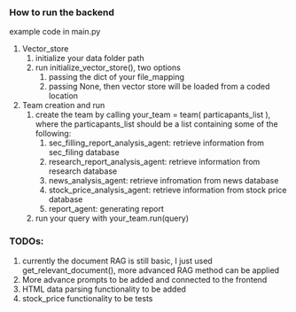 ### How to run the backend

example code in main.py

1. Vector_store
   1. initialize your data folder path 
   2. run initialize_vector_store(), two options
      1. passing the dict of your file_mapping
      2. passing None, then vector store will be loaded from a coded location
2. Team creation and run
   1. create the team by calling your_team = team( particapants_list ), where the particapants_list should be a list containing some of the following:
      1. sec_filling_report_analysis_agent: retrieve information from sec_filing database
      2. research_report_analysis_agent: retrieve information from research database
      3. news_analysis_agent: retrieve infromation from news database
      4. stock_price_analysis_agent: retrieve information from stock price database
      5. report_agent: generating report
   2. run your query with your_team.run(query)


### TODOs:
1. currently the document RAG is still basic, I just used get_relevant_document(), more advanced RAG method can be applied
2. More advance prompts to be added and connected to the frontend
3. HTML data parsing functionality to be added 
4. stock_price functionality to be tests